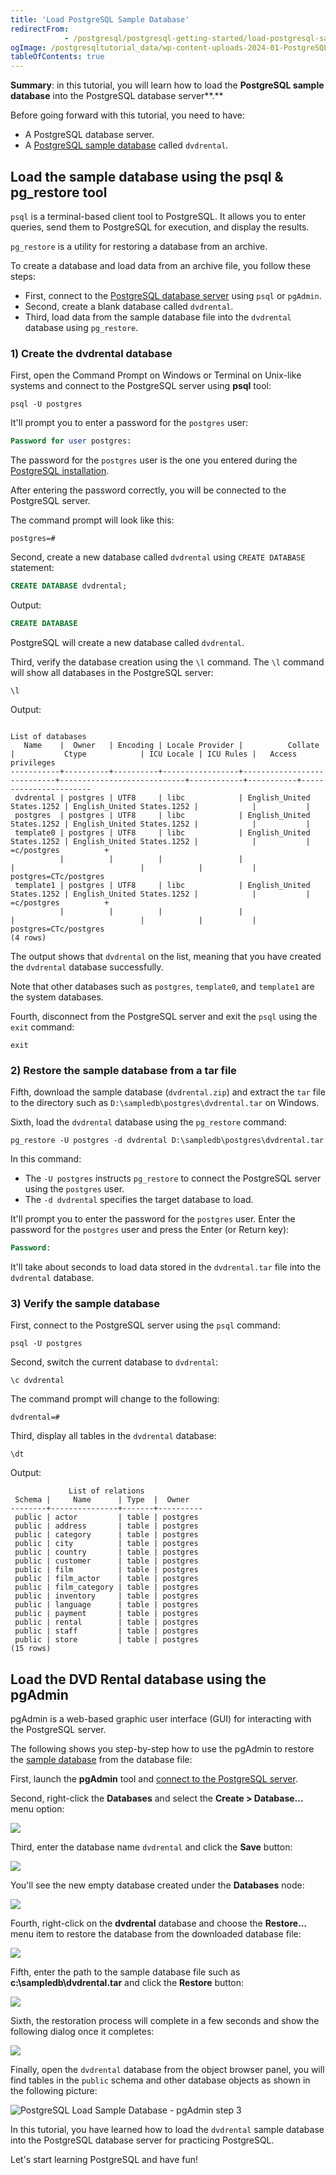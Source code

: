 ```yaml
---
title: 'Load PostgreSQL Sample Database'
redirectFrom: 
            - /postgresql/postgresql-getting-started/load-postgresql-sample-database
ogImage: /postgresqltutorial_data/wp-content-uploads-2024-01-PostgreSQL-create-database-pgadmin4.png
tableOfContents: true
---
```


**Summary**: in this tutorial, you will learn how to load the **PostgreSQL sample database** into the PostgreSQL database server**.**

Before going forward with this tutorial, you need to have:

- A PostgreSQL database server.
- A [PostgreSQL sample database](/postgresql/postgresql-getting-started/postgresql-sample-database) called `dvdrental`.

## Load the sample database using the psql & pg_restore tool

`psql` is a terminal-based client tool to PostgreSQL. It allows you to enter queries, send them to PostgreSQL for execution, and display the results.

`pg_restore` is a utility for restoring a database from an archive.

To create a database and load data from an archive file, you follow these steps:

- First, connect to the [PostgreSQL database server](/postgresql/postgresql-getting-started/connect-to-postgresql-database) using `psql` or `pgAdmin`.
- Second, create a blank database called `dvdrental`.
- Third, load data from the sample database file into the `dvdrental` database using `pg_restore`.

### 1) Create the dvdrental database

First, open the Command Prompt on Windows or Terminal on Unix-like systems and connect to the PostgreSQL server using **psql** tool:

```
psql -U postgres
```

It'll prompt you to enter a password for the `postgres` user:

```sql
Password for user postgres:
```

The password for the `postgres` user is the one you entered during the [PostgreSQL installation](/postgresql/postgresql-getting-started/install-postgresql).

After entering the password correctly, you will be connected to the PostgreSQL server.

The command prompt will look like this:

```
postgres=#
```

Second, create a new database called `dvdrental` using `CREATE DATABASE` statement:

```sql
CREATE DATABASE dvdrental;
```

Output:

```sql
CREATE DATABASE
```

PostgreSQL will create a new database called `dvdrental`.

Third, verify the database creation using the `\l` command. The `\l` command will show all databases in the PostgreSQL server:

```
\l
```

Output:

```
                                                                      List of databases
   Name    |  Owner   | Encoding | Locale Provider |          Collate           |           Ctype            | ICU Locale | ICU Rules |   Access privileges
-----------+----------+----------+-----------------+----------------------------+----------------------------+------------+-----------+-----------------------
 dvdrental | postgres | UTF8     | libc            | English_United States.1252 | English_United States.1252 |            |           |
 postgres  | postgres | UTF8     | libc            | English_United States.1252 | English_United States.1252 |            |           |
 template0 | postgres | UTF8     | libc            | English_United States.1252 | English_United States.1252 |            |           | =c/postgres          +
           |          |          |                 |                            |                            |            |           | postgres=CTc/postgres
 template1 | postgres | UTF8     | libc            | English_United States.1252 | English_United States.1252 |            |           | =c/postgres          +
           |          |          |                 |                            |                            |            |           | postgres=CTc/postgres
(4 rows)
```

The output shows that `dvdrental` on the list, meaning that you have created the `dvdrental` database successfully.

Note that other databases such as `postgres`, `template0`, and `template1` are the system databases.

Fourth, disconnect from the PostgreSQL server and exit the `psql` using the `exit` command:

```
exit
```

### 2) Restore the sample database from a tar file

Fifth, download the sample database (`dvdrental.zip`) and extract the `tar` file to the directory such as `D:\sampledb\postgres\dvdrental.tar` on Windows.

Sixth, load the `dvdrental` database using the `pg_restore` command:

```
pg_restore -U postgres -d dvdrental D:\sampledb\postgres\dvdrental.tar
```

In this command:

- The `-U postgres` instructs `pg_restore` to connect the PostgreSQL server using the `postgres` user.
- The `-d dvdrental` specifies the target database to load.

It'll prompt you to enter the password for the `postgres` user. Enter the password for the `postgres` user and press the Enter (or Return key):

```sql
Password:
```

It'll take about seconds to load data stored in the `dvdrental.tar` file into the `dvdrental` database.

### 3) Verify the sample database

First, connect to the PostgreSQL server using the `psql` command:

```
psql -U postgres
```

Second, switch the current database to `dvdrental`:

```
\c dvdrental
```

The command prompt will change to the following:

```
dvdrental=#
```

Third, display all tables in the `dvdrental` database:

```
\dt
```

Output:

```
             List of relations
 Schema |     Name      | Type  |  Owner
--------+---------------+-------+----------
 public | actor         | table | postgres
 public | address       | table | postgres
 public | category      | table | postgres
 public | city          | table | postgres
 public | country       | table | postgres
 public | customer      | table | postgres
 public | film          | table | postgres
 public | film_actor    | table | postgres
 public | film_category | table | postgres
 public | inventory     | table | postgres
 public | language      | table | postgres
 public | payment       | table | postgres
 public | rental        | table | postgres
 public | staff         | table | postgres
 public | store         | table | postgres
(15 rows)
```

## Load the DVD Rental database using the pgAdmin

pgAdmin is a web-based graphic user interface (GUI) for interacting with the PostgreSQL server.

The following shows you step-by-step how to use the pgAdmin to restore the [sample database](/postgresql/postgresql-getting-started/postgresql-sample-database) from the database file:

First, launch the **pgAdmin** tool and [connect to the PostgreSQL server](/postgresql/postgresql-python/connect).

Second, right-click the **Databases** and select the **Create > Database...** menu option:

![](/postgresqltutorial_data/wp-content-uploads-2024-01-PostgreSQL-create-database-pgadmin4.png)

Third, enter the database name `dvdrental` and click the **Save** button:

![](/postgresqltutorial_data/wp-content-uploads-2024-01-PostgreSQL-create-database-database-name.png)

You'll see the new empty database created under the **Databases** node:

![](/postgresqltutorial_data/wp-content-uploads-2024-01-PostgreSQL-create-database-sample-database.png)

Fourth, right-click on the **dvdrental** database and choose the **Restore...** menu item to restore the database from the downloaded database file:

![](/postgresqltutorial_data/wp-content-uploads-2024-01-PostgreSQL-create-database-restore-db.png)

Fifth, enter the path to the sample database file such as **c:\\sampledb\\dvdrental.tar** and click the **Restore** button:

![](/postgresqltutorial_data/wp-content-uploads-2024-01-PostgreSQL-create-database-restore-from-a-tar-file.png)

Sixth, the restoration process will complete in a few seconds and show the following dialog once it completes:

![](/postgresqltutorial_data/wp-content-uploads-2024-01-PostgreSQL-create-database-completed.png)

Finally, open the `dvdrental` database from the object browser panel, you will find tables in the `public` schema and other database objects as shown in the following picture:

![PostgreSQL Load Sample Database - pgAdmin step 3](/postgresqltutorial_data/wp-content-uploads-2019-05-PostgreSQL-Load-Sample-Database-pgAdmin-step-3.png)

In this tutorial, you have learned how to load the `dvdrental` sample database into the PostgreSQL database server for practicing PostgreSQL.

Let's start learning PostgreSQL and have fun!
